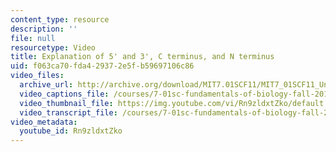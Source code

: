 ```yaml
---
content_type: resource
description: ''
file: null
resourcetype: Video
title: Explanation of 5' and 3', C terminus, and N terminus
uid: f063ca70-fda4-2937-2e5f-b59697106c86
video_files:
  archive_url: http://archive.org/download/MIT7.01SCF11/MIT7_01SCF11_Un2Ses2_Rec_300k.mp4
  video_captions_file: /courses/7-01sc-fundamentals-of-biology-fall-2011/adebffd144d759c79e3ecf23a4a2bb76_Rn9zldxtZko.vtt
  video_thumbnail_file: https://img.youtube.com/vi/Rn9zldxtZko/default.jpg
  video_transcript_file: /courses/7-01sc-fundamentals-of-biology-fall-2011/78ef45cd1a5a2d2726be059b8e8f5f07_Rn9zldxtZko.pdf
video_metadata:
  youtube_id: Rn9zldxtZko
---
```

